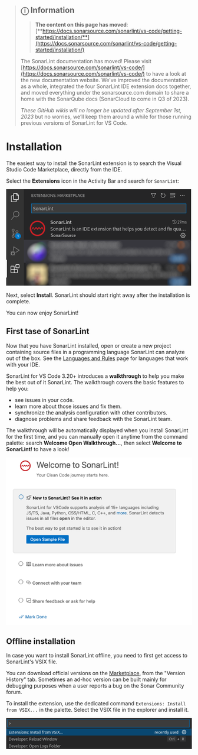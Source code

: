 > ## ⓘ **Information**
>
>>**The content on this page has moved**: [**https://docs.sonarsource.com/sonarlint/vs-code/getting-started/installation/**](https://docs.sonarsource.com/sonarlint/vs-code/getting-started/installation/)  
>
>The SonarLint documentation has moved! Please visit [https://docs.sonarsource.com/sonarlint/vs-code/](https://docs.sonarsource.com/sonarlint/vs-code/) to have a look at the new documentation website. We’ve improved the documentation as a whole, integrated the four SonarLint IDE extension docs together, and moved everything under the sonarsource.com domain to share a home with the SonarQube docs (SonarCloud to come in Q3 of 2023).
>
>*These GitHub wikis will no longer be updated after September 1st, 2023* but no worries, we’ll keep them around a while for those running previous versions of SonarLint for VS Code.
>

# Installation

The easiest way to install the SonarLint extension is to search the Visual Studio Code Marketplace, directly from the IDE. 

Select the **Extensions** icon in the Activity Bar and search for `SonarLint`:

   ![Extensions Tab](images/getting_started/extensions_tab.png "Extensions Tab")

Next, select **Install**. SonarLint should start right away after the installation is complete.

You can now enjoy SonarLint!

## First tase of SonarLint

Now that you have SonarLint installed, open or create a new project containing source files in a programming language SonarLint can analyze out of the box. See the [Languages and Rules](https://github.com/SonarSource/sonarlint-vscode/wiki/Languages-and-rules) page for languages that work with your IDE.

SonarLint for VS Code 3.20+ introduces a **walkthrough** to help you make the best out of it SonarLint. The walkthrough covers the basic features to help you:

- see issues in your code.
- learn more about those issues and fix them.
- synchronize the analysis configuration with other contributors.
- diagnose problems and share feedback with the SonarLint team.

The walkthrough will be automatically displayed when you install SonarLint for the first time, and you can manually open it anytime from the command palette: search **Welcome Open Walkthrough…**, then select **Welcome to SonarLint!** to have a look!

![Welcome to SonarLint!](images/getting_started/vs-code-welcome-to-sonarlint.png "IWelcome to SonarLint!")

## Offline installation

In case you want to install SonarLint offline, you need to first get access to SonarLint's VSIX file.

You can download official versions on the [Marketplace](https://marketplace.visualstudio.com/items?itemName=SonarSource.sonarlint-vscode), from the "Version History" tab. Sometimes an ad-hoc version can be built mainly for debugging purposes when a user reports a bug on the Sonar Community forum.

To install the extension, use the dedicated command `Extensions: Install from VSIX...` in the palette. Select the VSIX file in the explorer and install it.

   ![Install Command](images/getting_started/install_command.png "Install Command")
